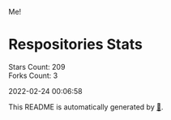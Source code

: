 Me!

# Respositories Stats
Stars Count: 209  
Forks Count: 3

2022-02-24 00:06:58  

This README is automatically generated by [🐰](https://github.com/rnitta/rnitta).

